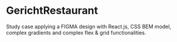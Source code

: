 # GerichtRestaurant
Study case applying a FIGMA design with React.js, CSS BEM model, complex gradients and complex flex &amp; grid functionalities.
